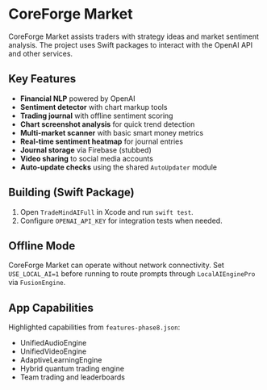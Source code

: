 # CoreForge Market

CoreForge Market assists traders with strategy ideas and market sentiment analysis.
The project uses Swift packages to interact with the OpenAI API and other
services.

## Key Features
- **Financial NLP** powered by OpenAI
- **Sentiment detector** with chart markup tools
- **Trading journal** with offline sentiment scoring
- **Chart screenshot analysis** for quick trend detection
- **Multi-market scanner** with basic smart money metrics
- **Real-time sentiment heatmap** for journal entries
- **Journal storage** via Firebase (stubbed)
- **Video sharing** to social media accounts
- **Auto-update checks** using the shared `AutoUpdater` module

## Building (Swift Package)
1. Open `TradeMindAIFull` in Xcode and run `swift test`.
2. Configure `OPENAI_API_KEY` for integration tests when needed.

## Offline Mode
CoreForge Market can operate without network connectivity. Set `USE_LOCAL_AI=1`
before running to route prompts through `LocalAIEnginePro` via `FusionEngine`.


## App Capabilities

Highlighted capabilities from `features-phase8.json`:
- UnifiedAudioEngine
- UnifiedVideoEngine
- AdaptiveLearningEngine
- Hybrid quantum trading engine
- Team trading and leaderboards
